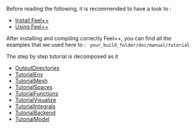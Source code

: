 Before reading the following, it is recommended to have a look to :

- [Install Feel++](http://wkyoshe.gitbooks.io/feelpp-kyoshe/content/GettingStarted/download.html)
- [Using Feel++](http://wkyoshe.gitbooks.io/feelpp-kyoshe/content/GettingStarted/compiling.html)

After installing and compiling correctly Feel++, you can find all the examples that we used here to : ``` your_build_folder/doc/manual/tutorial```

The step by step tutorial is decomposed as it   
- [OutputDirectories](http://wkyoshe.gitbooks.io/feelpp-kyoshe/content/Output_Directories.html)
- [TutorialEnv](01-SettingUpEnvironment.md)
- [TutorialMesh](02-LoadingMesh.md)
- [TutorialSpaces](03-SpaceElements.md)
- [TutorialFunctions](03-UsingExpressions.md)
- [TutorialVisualize](05-VisualizingFunctions.md)
- [TutorialIntegrals](06-ComputingIntegrals.md)
- [TutorialBackend](07-UsingBackend.md)
- [TutorialModel](08-Model.md)

